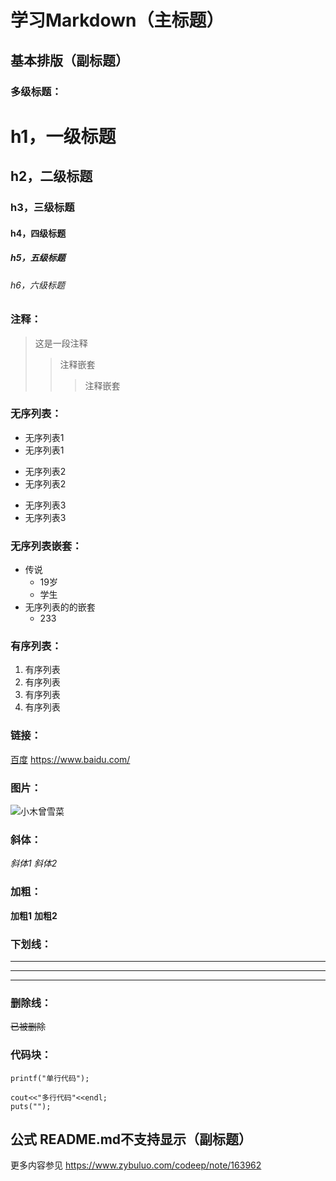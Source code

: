 学习Markdown（主标题）
===

基本排版（副标题）
---

### 多级标题：
# h1，一级标题
## h2，二级标题
### h3，三级标题
#### h4，四级标题
##### h5，五级标题
###### h6，六级标题

### 注释：
> 这是一段注释  
>> 注释嵌套  
>>> 注释嵌套  

### 无序列表：
* 无序列表1
* 无序列表1

+ 无序列表2
+ 无序列表2

- 无序列表3
- 无序列表3

### 无序列表嵌套：
* 传说
  * 19岁
  * 学生
* 无序列表的的嵌套
  * 233

### 有序列表：
1. 有序列表
1. 有序列表
1. 有序列表
1. 有序列表

### 链接：
[百度](https://www.baidu.com/)
<https://www.baidu.com/>

### 图片：
![小木曾雪菜](https://img.moegirl.org/common/thumb/7/70/WhiteAlbum2AnimeScrShot5.jpg/1024px-WhiteAlbum2AnimeScrShot5.jpg)

### 斜体：
_斜体1_
*斜体2*

### 加粗：
__加粗1__
**加粗2**

### 下划线：
---
* * *
*  *  *

### 删除线：
~~已被删除~~

### 代码块：
`printf("单行代码");`
```
cout<<"多行代码"<<endl;
puts("");
```

公式 README.md不支持显示（副标题）
---


更多内容参见
<https://www.zybuluo.com/codeep/note/163962>